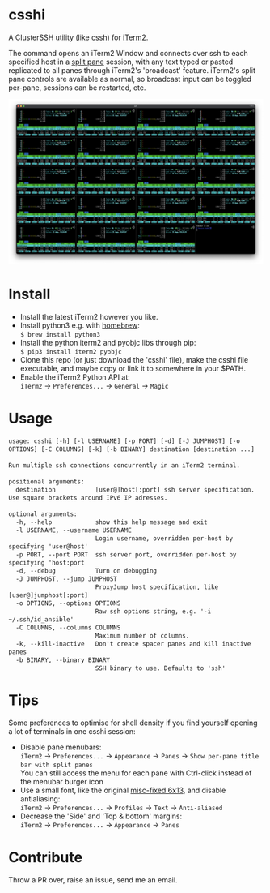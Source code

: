 # csshi
A ClusterSSH utility (like [cssh](https://github.com/duncs/clusterssh)) for [iTerm2](https://iterm2.com/).

The command opens an iTerm2 Window and connects over ssh to each specified host in a [split pane](https://iterm2.com/features.html) session, with any text typed or pasted replicated to all panes through iTerm2's 'broadcast' feature. iTerm2's split pane controls are available as normal, so broadcast input can be toggled per-pane, sessions can be restarted, etc.

![Screenshot](screenshot.png "Screenshot")

# Install
* Install the latest iTerm2 however you like.
* Install python3 e.g. with [homebrew](https://brew.sh/):  
```$ brew install python3```
* Install the python iterm2 and pyobjc libs through pip:  
```$ pip3 install iterm2 pyobjc```
* Clone this repo (or just download the 'csshi' file), make the csshi file executable, and maybe copy or link it to somewhere in your $PATH.
* Enable the iTerm2 Python API at:  
`iTerm2` -> `Preferences...` -> `General` -> `Magic`

# Usage  

```text
usage: csshi [-h] [-l USERNAME] [-p PORT] [-d] [-J JUMPHOST] [-o OPTIONS] [-C COLUMNS] [-k] [-b BINARY] destination [destination ...]

Run multiple ssh connections concurrently in an iTerm2 terminal.

positional arguments:
  destination           [user@]host[:port] ssh server specification. Use square brackets around IPv6 IP adresses.

optional arguments:
  -h, --help            show this help message and exit
  -l USERNAME, --username USERNAME
                        Login username, overridden per-host by specifying 'user@host'
  -p PORT, --port PORT  ssh server port, overridden per-host by specifying 'host:port
  -d, --debug           Turn on debugging
  -J JUMPHOST, --jump JUMPHOST
                        ProxyJump host specification, like [user@]jumphost[:port]
  -o OPTIONS, --options OPTIONS
                        Raw ssh options string, e.g. '-i ~/.ssh/id_ansible'
  -C COLUMNS, --columns COLUMNS
                        Maximum number of columns.
  -k, --kill-inactive   Don't create spacer panes and kill inactive panes
  -b BINARY, --binary BINARY
                        SSH binary to use. Defaults to 'ssh'
```

# Tips
Some preferences to optimise for shell density if you find yourself opening a lot of terminals in one csshi session:
* Disable pane menubars:  
`iTerm2` -> `Preferences...` -> `Appearance` -> `Panes` -> `Show per-pane title bar with split panes`  
You can still access the menu for each pane with Ctrl-click instead of the menubar burger icon
* Use a small font, like the original [misc-fixed 6x13](https://monkey.org/~marius/beautiful-fixed-width-fonts-for-osx.html), and disable antialiasing:  
`iTerm2` -> `Preferences...` -> `Profiles` -> `Text` -> `Anti-aliased`
* Decrease the 'Side' and 'Top & bottom' margins:  
`iTerm2` -> `Preferences...` -> `Appearance` -> `Panes`

# Contribute
Throw a PR over, raise an issue, send me an email.
